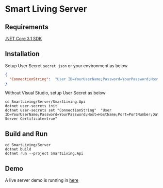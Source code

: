 # Smart Living Server

## Requirements

[.NET Core 3.1 SDK]

## Installation

Setup User Secret `secret.json` or your environment as below

```json
{
  "ConnectionString":  "User ID=YourUserName;Password=YourPassword;Host=HostName;Port=PortNumber;Database=DatabaseName;Trust Server Certificate=true"
}
```

Without Visual Studio, setup User Secret as below

```shell
cd SmartLiving/Server/SmartLiving.Api
dotnet user-secrets init
dotnet user-secrets set "ConnectionString"  "User ID=YourUserName;Password=YourPassword;Host=HostName;Port=PortNumber;Database=DatabaseName;Trust Server Certificate=true"
```

## Build and Run

```shell
cd SmartLiving/Server
dotnet build
dotnet run --project SmartLiving.Api
```

## Demo

A live server demo is running in [here](https://smartlivingapi.azurewebsites.net/swagger)

[//]: #
[.NET Core 3.1 SDK]: <https://dotnet.microsoft.com/en-us/download/dotnet/3.1>
